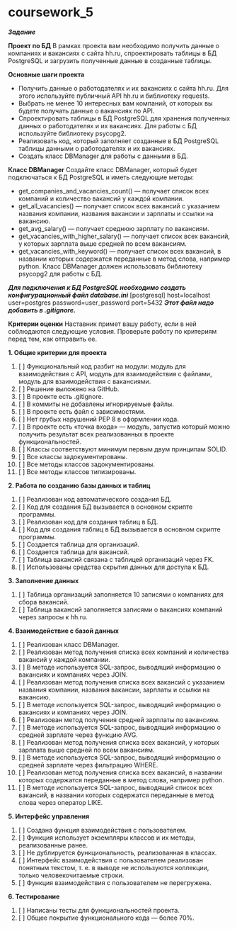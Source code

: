 # coursework_5

**_Задание_**

**Проект по БД**
В рамках проекта вам необходимо получить данные о компаниях и вакансиях с сайта hh.ru, спроектировать таблицы в БД PostgreSQL и загрузить полученные данные в созданные таблицы.

**Основные шаги проекта**
* Получить данные о работодателях и их вакансиях с сайта hh.ru. Для этого используйте публичный API hh.ru и библиотеку requests.
* Выбрать не менее 10 интересных вам компаний, от которых вы будете получать данные о вакансиях по API.
* Спроектировать таблицы в БД PostgreSQL для хранения полученных данных о работодателях и их вакансиях. Для работы с БД используйте библиотеку psycopg2.
* Реализовать код, который заполняет созданные в БД PostgreSQL таблицы данными о работодателях и их вакансиях.
* Создать класс DBManager для работы с данными в БД.

**Класс DBManager**
Создайте класс DBManager, который будет подключаться к БД PostgreSQL и иметь следующие методы:
* get_companies_and_vacancies_count() — получает список всех компаний и количество вакансий у каждой компании.
* get_all_vacancies() — получает список всех вакансий с указанием названия компании, названия вакансии и зарплаты и ссылки на вакансию.
* get_avg_salary() — получает среднюю зарплату по вакансиям.
* get_vacancies_with_higher_salary() — получает список всех вакансий, у которых зарплата выше средней по всем вакансиям.
* get_vacancies_with_keyword() — получает список всех вакансий, в названии которых содержатся переданные в метод слова, например python.
Класс DBManager должен использовать библиотеку psycopg2 для работы с БД.

**_Для подключения к БД PostgreSQL необходимо создать конфигурационный файл database.ini_**
[postgresql]
host=localhost
user=postgres
password=user_password
port=5432
**_Этот файл надо добавить в .gitignore._**

**Критерии оценки**
Наставник примет вашу работу, если в ней соблюдаются следующие условия. Проверьте работу по критериям перед тем, как отправить ее.

**1. Общие критерии для проекта**
1. [ ] Функциональный код разбит на модули: модуль для взаимодействия с API, модуль для взаимодействия с файлами, модуль для взаимодействия с вакансиями.
2. [ ] Решение выложено на GitHub.
3. [ ] В проекте есть .gitignore.
4. [ ] В коммиты не добавлены игнорируемые файлы.
5. [ ] В проекте есть файл с зависимостями.
6. [ ] Нет грубых нарушений PEP 8 в оформлении кода.
7. [ ] В проекте есть «точка входа» — модуль, запустив который можно получить результат всех реализованных в проекте функциональностей.
8. [ ] Классы соответствуют минимум первым двум принципам SOLID.
9. [ ] Все классы задокументированы.
10. [ ] Все методы классов задокументированы.
11. [ ] Все методы классов типизированы.

**2. Работа по созданию базы данных и таблиц**
1. [ ] Реализован код автоматического создания БД.
2. [ ] Код для создания БД вызывается в основном скрипте программы.
3. [ ] Реализован код для создания таблиц в БД.
4. [ ] Код для создания таблиц в БД вызывается в основном скрипте программы.
5. [ ] Создается таблица для организаций.
6. [ ] Создается таблица для вакансий.
7. [ ] Таблица вакансий связана с таблицей организаций через FK.
8. [ ] Использованы средства скрытия данных для доступа к БД.

**3. Заполнение данных**
1. [ ] Таблица организаций заполняется 10 записями о компаниях для сбора вакансий.
2. [ ] Таблица вакансий заполняется записями о вакансиях компаний через запросы к hh.ru.

**4. Взаимодействие с базой данных**
1. [ ] Реализован класс DBManager.
2. [ ] Реализован метод получения списка всех компаний и количества вакансий у каждой компании.
3. [ ] В методе используется SQL-запрос, выводящий информацию о вакансиях и компаниях через JOIN.
4. [ ] Реализован метод получения списка всех вакансий с указанием названия компании, названия вакансии, зарплаты и ссылки на вакансию.
5. [ ] В методе используется SQL-запрос, выводящий информацию о вакансиях и компаниях через JOIN.
6. [ ] Реализован метод получения средней зарплаты по вакансиям.
7. [ ] В методе используется SQL-запрос, выводящий информацию о средней зарплате через функцию AVG.
8. [ ] Реализован метод получения списка всех вакансий, у которых зарплата выше средней по всем вакансиям.
9. [ ] В методе используется SQL-запрос, выводящий информацию о средней зарплате через фильтрацию WHERE.
10. [ ] Реализован метод получения списка всех вакансий, в названии которых содержатся переданные в метод слова, например python.
11. [ ] В методе используется SQL-запрос, выводящий список всех вакансий, в названии которых содержатся переданные в метод слова через оператор LIKE.

**5. Интерфейс управления**
1. [ ] Создана функция взаимодействия с пользователем.
2. [ ] Функция использует экземпляры классов и их методы, реализованные ранее.
3. [ ] Не дублируется функциональность, реализованная в классах.
4. [ ] Интерфейс взаимодействия с пользователем реализован понятным текстом, т. е. в выводе не используются коллекции, только человекочитаемые строки.
5. [ ] Функция взаимодействия с пользователем не перегружена.

**6. Тестирование**
1. [ ] Написаны тесты для функциональностей проекта.
2. [ ] Общее покрытие функционального кода — более 70%.